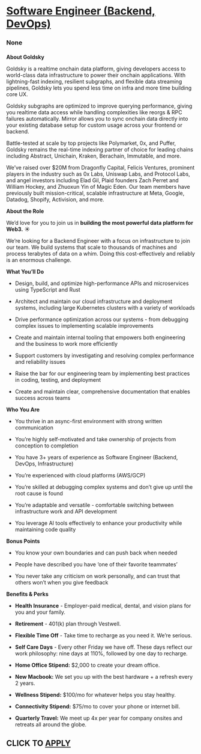 # [Software Engineer (Backend, DevOps)](https://www.remotewlb.com/apply/software-engineer-backend-devops)  
### None  
####  

**About Goldsky**

Goldsky is a realtime onchain data platform, giving developers access to world-class data infrastructure to power their onchain applications. With lightning-fast indexing, resilient subgraphs, and flexible data streaming pipelines, Goldsky lets you spend less time on infra and more time building core UX.

Goldsky subgraphs are optimized to improve querying performance, giving you realtime data access while handling complexities like reorgs & RPC failures automatically. Mirror allows you to sync onchain data directly into your existing database setup for custom usage across your frontend or backend.

Battle-tested at scale by top projects like Polymarket, 0x, and Puffer, Goldsky remains the real-time indexing partner of choice for leading chains including Abstract, Unichain, Kraken, Berachain, Immutable, and more.

We’ve raised over $20M from Dragonfly Capital, Felicis Ventures, prominent players in the industry such as 0x Labs, Uniswap Labs, and Protocol Labs, and angel investors including Elad Gil, Plaid founders Zach Perret and William Hockey, and Zhuoxun Yin of Magic Eden. Our team members have previously built mission-critical, scalable infrastructure at Meta, Google, Datadog, Shopify, Activision, and more.

 **About the Role**

We’d love for you to join us in **building the most powerful data platform for Web3.** ☀️

We’re looking for a Backend Engineer with a focus on infrastructure to join our team. We build systems that scale to thousands of machines and process terabytes of data on a whim. Doing this cost-effectively and reliably is an enormous challenge.

**What You’ll Do**

  * Design, build, and optimize high-performance APIs and microservices using TypeScript and Rust

  * Architect and maintain our cloud infrastructure and deployment systems, including large Kubernetes clusters with a variety of workloads

  * Drive performance optimization across our systems - from debugging complex issues to implementing scalable improvements

  * Create and maintain internal tooling that empowers both engineering and the business to work more efficiently

  * Support customers by investigating and resolving complex performance and reliability issues

  * Raise the bar for our engineering team by implementing best practices in coding, testing, and deployment

  * Create and maintain clear, comprehensive documentation that enables success across teams

 **Who You Are**

  * You thrive in an async-first environment with strong written communication

  * You’re highly self-motivated and take ownership of projects from conception to completion

  * You have 3+ years of experience as Software Engineer (Backend, DevOps, Infrastructure)

  * You’re experienced with cloud platforms (AWS/GCP)

  * You’re skilled at debugging complex systems and don’t give up until the root cause is found

  * You’re adaptable and versatile - comfortable switching between infrastructure work and API development

  * You leverage AI tools effectively to enhance your productivity while maintaining code quality

 **Bonus Points**

  * You know your own boundaries and can push back when needed

  * People have described you have ‘one of their favorite teammates’ 

  * You never take any criticism on work personally, and can trust that others won’t when you give feedback

 **Benefits & Perks**

  *  **Health Insurance** \- Employer-paid medical, dental, and vision plans for you and your family. 

  * **Retirement** \- 401(k) plan through Vestwell.

  *  **Flexible Time Off** \- Take time to recharge as you need it. We’re serious.

  *  **Self Care Days** \- Every other Friday we have off. These days reflect our work philosophy: nine days at 110%, followed by one day to recharge. 

  * **Home Office Stipend:** $2,000 to create your dream office.

  *  **New Macbook:** We set you up with the best hardware + a refresh every 2 years.

  *  **Wellness Stipend:** $100/mo for whatever helps you stay healthy.

  *  **Connectivity Stipend:** $75/mo to cover your phone or internet bill.

  *  **Quarterly Travel:** We meet up 4x per year for company onsites and retreats all around the globe.

  
## CLICK TO [APPLY](https://www.remotewlb.com/apply/software-engineer-backend-devops)

